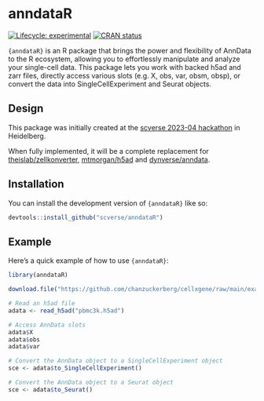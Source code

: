 # anndataR

<!-- README.md is generated from README.qmd. Please edit that file -->
<!-- badges: start -->

[![Lifecycle:
experimental](https://img.shields.io/badge/lifecycle-experimental-orange.svg)](https://lifecycle.r-lib.org/articles/stages.html#experimental)
[![CRAN
status](https://www.r-pkg.org/badges/version/anndataR.png)](https://CRAN.R-project.org/package=anndataR)
<!-- badges: end -->

`{anndataR}` is an R package that brings the power and flexibility of
AnnData to the R ecosystem, allowing you to effortlessly manipulate and
analyze your single-cell data. This package lets you work with backed
h5ad and zarr files, directly access various slots (e.g. X, obs, var,
obsm, obsp), or convert the data into SingleCellExperiment and Seurat
objects.

## Design

This package was initially created at the [scverse 2023-04
hackathon](https://scverse.org/events/2023_04_hackathon/) in Heidelberg.

When fully implemented, it will be a complete replacement for
[theislab/zellkonverter](https://github.com/theislab/zellkonverter),
[mtmorgan/h5ad](github.com/mtmorgan/h5ad/) and
[dynverse/anndata](https://github.com/dynverse/anndata).

## Installation

You can install the development version of `{anndataR}` like so:

``` r
devtools::install_github("scverse/anndataR")
```

## Example

Here’s a quick example of how to use `{anndataR}`:

``` r
library(anndataR)

download.file("https://github.com/chanzuckerberg/cellxgene/raw/main/example-dataset/pbmc3k.h5ad", "pbmc3k.h5ad")

# Read an h5ad file
adata <- read_h5ad("pbmc3k.h5ad")

# Access AnnData slots
adata$X
adata$obs
adata$var

# Convert the AnnData object to a SingleCellExperiment object
sce <- adata$to_SingleCellExperiment()

# Convert the AnnData object to a Seurat object
sce <- adata$to_Seurat()
```
